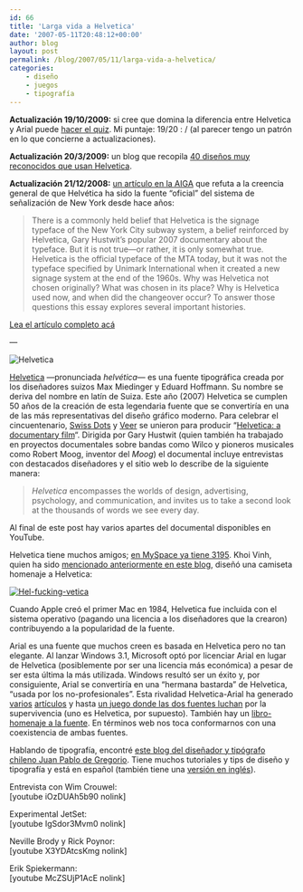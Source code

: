 ```yaml
---
id: 66
title: 'Larga vida a Helvetica'
date: '2007-05-11T20:48:12+00:00'
author: blog
layout: post
permalink: /blog/2007/05/11/larga-vida-a-helvetica/
categories:
    - diseño
    - juegos
    - tipografí­a
---
```


**Actualización 19/10/2009:** si cree que domina la diferencia entre Helvetica y Arial puede [hacer el quiz](http://www.ironicsans.com/helvarialquiz/index.php). Mi puntaje: 19/20 : / (al parecer tengo un patrón en lo que concierne a actualizaciones).

**Actualización 20/3/2009:** un blog que recopila [40 diseños muy reconocidos que usan Helvetica](http://www.webdesignerdepot.com/2009/03/40-excellent-logos-created-with-helvetica/).

**Actualización 21/12/2008:** [un artículo en la AIGA](http://www.aiga.org/content.cfm/the-mostly-true-story-of-helvetica-and-the-new-york-city-subway?pp=1) que refuta a la creencia general de que Helvética ha sido la fuente “oficial” del sistema de señalización de New York desde hace años:

> There is a commonly held belief that Helvetica is the signage typeface of the New York City subway system, a belief reinforced by Helvetica, Gary Hustwit’s popular 2007 documentary about the typeface. But it is not true—or rather, it is only somewhat true. Helvetica is the official typeface of the MTA today, but it was not the typeface specified by Unimark International when it created a new signage system at the end of the 1960s. Why was Helvetica not chosen originally? What was chosen in its place? Why is Helvetica used now, and when did the changeover occur? To answer those questions this essay explores several important histories.

[Lea el artículo completo acá](http://www.aiga.org/content.cfm/the-mostly-true-story-of-helvetica-and-the-new-york-city-subway?pp=1)

—

![Helvetica](//www.mauriciogiraldo.com/blog/wp-content/uploads/2007/04/helvetica.gif)

[Helvetica](http://en.wikipedia.org/wiki/Helvetica "Helvetica en Wikipedia") —pronunciada *helvética*— es una fuente tipográfica creada por los diseñadores suizos Max Miedinger y Eduard Hoffmann. Su nombre se deriva del nombre en latí­n de Suiza. Este año (2007) Helvetica se cumplen 50 años de la creación de esta legendaria fuente que se convertiría en una de las más representativas del diseño gráfico moderno. Para celebrar el cincuentenario, [Swiss Dots](http://www.swissdots.com/) y [Veer](http://www.veer.com/) se unieron para producir “[Helvetica: a documentary film](http://www.helveticafilm.com/ "sitio web del documental")“. Dirigida por Gary Hustwit (quien también ha trabajado en proyectos documentales sobre bandas como Wilco y pioneros musicales como Robert Moog, inventor del *Moog*) el documental incluye entrevistas con destacados diseñadores y el sitio web lo describe de la siguiente manera:

> *Helvetica* encompasses the worlds of design, advertising, psychology, and communication, and invites us to take a second look at the thousands of words we see every day.

Al final de este post hay varios apartes del documental disponibles en YouTube.

Helvetica tiene muchos amigos; [en MySpace ya tiene 3195](http://www.myspace.com/helveticafilm "MySpace del documental"). Khoi Vinh, quien ha sido [mencionado anteriormente en este blog](http://www.mauriciogiraldo.com/blog/2007/04/19/la-reticula-es-tu-amiga/ "mga/blog: La retí­cula es tu amiga"), diseñó una camiseta homenaje a Helvetica:

[![Hel-fucking-vetica](//www.mauriciogiraldo.com/blog/wp-content/uploads/2007/05/helfuckingvetica.jpg)](http://www.subtraction.com/archives/2006/0913_what_everyon.php)

Cuando Apple creó el primer Mac en 1984, Helvetica fue incluida con el sistema operativo (pagando una licencia a los diseñadores que la crearon) contribuyendo a la popularidad de la fuente.

Arial es una fuente que muchos creen es basada en Helvetica pero no tan elegante. Al lanzar Windows 3.1, Microsoft optó por licenciar Arial en lugar de Helvetica (posiblemente por ser una licencia más económica) a pesar de ser esta última la más utilizada. Windows resultó ser un éxito y, por consiguiente, Arial se convertirí­a en una “hermana bastarda” de Helvetica, “usada por los no-profesionales”. Esta rivalidad Helvetica-Arial ha generado [varios](http://www.ms-studio.com/articles.html "The Scourge of Arial") [artí­culos](http://www.ms-studio.com/articlesarialsid.html "How to spot Arial") y hasta [un juego donde las dos fuentes luchan](http://www.engagestudio.com/helvetica/ "Helvetica vs Arial") por la supervivencia (uno es Helvetica, por supuesto). También hay un [libro-homenaje a la fuente](http://www.amazon.com/gp/product/3907044878/102-4171447-4860126?ie=UTF8&tag=maurigiral-20&linkCode=xm2&camp=1789&creativeASIN=3907044878 "Helvetica: Homage to a Typeface"). En términos web nos toca conformarnos con una coexistencia de ambas fuentes.

Hablando de tipografí­a, encontré [este blog del diseñador y tipógrafo chileno Juan Pablo de Gregorio](http://letritas.blogspot.com/). Tiene muchos tutoriales y tips de diseño y tipografí­a y está en español (también tiene una [versión en inglés](http://typies.blogspot.com/)).

Entrevista con Wim Crouwel:  
\[youtube iOzDUAh5b90 nolink\]

Experimental JetSet:  
\[youtube IgSdor3Mvm0 nolink\]

Neville Brody y Rick Poynor:  
\[youtube X3YDAtcsKmg nolink\]

Erik Spiekermann:  
\[youtube McZSUjP1AcE nolink\]